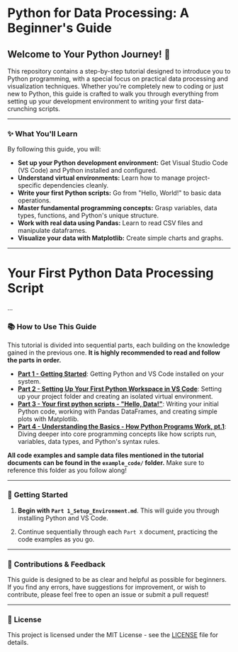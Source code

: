 # Python for Data Processing: A Beginner's Guide

## Welcome to Your Python Journey! 🐍

This repository contains a step-by-step tutorial designed to introduce you to Python programming, with a special focus on practical data processing and visualization techniques. Whether you're completely new to coding or just new to Python, this guide is crafted to walk you through everything from setting up your development environment to writing your first data-crunching scripts.

---

### ✨ **What You'll Learn**

By following this guide, you will:

* **Set up your Python development environment:** Get Visual Studio Code (VS Code) and Python installed and configured.
* **Understand virtual environments:** Learn how to manage project-specific dependencies cleanly.
* **Write your first Python scripts:** Go from "Hello, World!" to basic data operations.
* **Master fundamental programming concepts:** Grasp variables, data types, functions, and Python's unique structure.
* **Work with real data using Pandas:** Learn to read CSV files and manipulate dataframes.
* **Visualize your data with Matplotlib:** Create simple charts and graphs.

---
# Your First Python Data Processing Script

...
### 📚 **How to Use This Guide**

This tutorial is divided into sequential parts, each building on the knowledge gained in the previous one. **It is highly recommended to read and follow the parts in order.**

* **[Part 1 - Getting Started](Part%201%20-%20Getting%20Started.md)**: Getting Python and VS Code installed on your system.
* **[Part 2 - Setting Up Your First Python Workspace in VS Code](Part%202%20-%20Setting%20Up%20Your%20First%20Python%20Workspace%20in%20VS%20Code.md)**: Setting up your project folder and creating an isolated virtual environment.
* **[Part 3 - Your first python scripts - "Hello, Data!"](Part%203%20-%20Your%20first%20python%20scripts%20-%20%22Hello,%20Data!%22.md)**: Writing your initial Python code, working with Pandas DataFrames, and creating simple plots with Matplotlib.
* **[Part 4 - Understanding the Basics - How Python Programs Work, pt.1](Part%204%20-%20Understanding%20the%20Basics%20-%20How%20Python%20Programs%20Work,%20pt.1.md)**: Diving deeper into core programming concepts like how scripts run, variables, data types, and Python's syntax rules.

**All code examples and sample data files mentioned in the tutorial documents can be found in the `example_code/` folder.** Make sure to reference this folder as you follow along!

---

### 🚀 **Getting Started**


1.  **Begin with `Part 1_Setup_Environment.md`**. This will guide you through installing Python and VS Code.

2.  Continue sequentially through each `Part X` document, practicing the code examples as you go.

---

### 🤝 **Contributions & Feedback**

This guide is designed to be as clear and helpful as possible for beginners. If you find any errors, have suggestions for improvement, or wish to contribute, please feel free to open an issue or submit a pull request!

---

### 📝 **License**

This project is licensed under the MIT License - see the [LICENSE](LICENSE) file for details.
